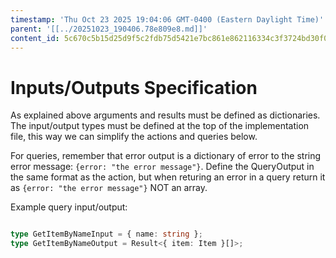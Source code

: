 ```yaml
---
timestamp: 'Thu Oct 23 2025 19:04:06 GMT-0400 (Eastern Daylight Time)'
parent: '[[../20251023_190406.78e809e8.md]]'
content_id: 5c670c5b15d25d9f5c2fdb75d5421e7bc861e862116334c3f3724bd30f00bca5
---
```


# Inputs/Outputs Specification

As explained above arguments and results must be defined as dictionaries. The input/output types must be defined at the top of the implementation file, this way we can simplify the actions and queries below.

For queries, remember that error output is a dictionary of error to the string error message: `{error: "the error message"}`. Define the QueryOutput in the same format as the action, but when returing an error in a query return it as `{error: "the error message"}` NOT an array.

Example query input/output:

```typescript

type GetItemByNameInput = { name: string };
type GetItemByNameOutput = Result<{ item: Item }[]>;

```
